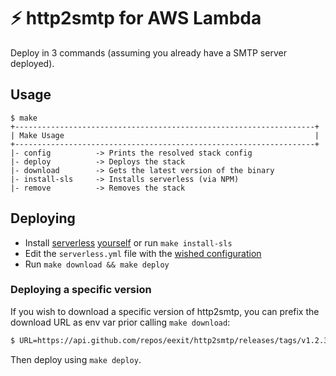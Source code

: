# :zap: http2smtp for AWS Lambda

Deploy in 3 commands (assuming you already have a SMTP server deployed).

## Usage

```
$ make
+-------------------------------------------------------------------+
| Make Usage                                                        |
+-------------------------------------------------------------------+
|- config          -> Prints the resolved stack config
|- deploy          -> Deploys the stack
|- download        -> Gets the latest version of the binary
|- install-sls     -> Installs serverless (via NPM)
|- remove          -> Removes the stack
```

## Deploying

- Install [serverless](https://www.serverless.com/) [yourself](https://www.serverless.com/framework/docs/getting-started/) or run `make install-sls`
- Edit the `serverless.yml` file with the [wished configuration](https://www.serverless.com/framework/docs/providers/aws/guide/serverless.yml/)
- Run `make download && make deploy`

### Deploying a specific version

If you wish to download a specific version of http2smtp, you can prefix the download URL as env var prior calling `make download`:

```bash
$ URL=https://api.github.com/repos/eexit/http2smtp/releases/tags/v1.2.3 make download
```

Then deploy using `make deploy`.

